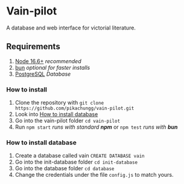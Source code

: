 # Vain-pilot

A database and web interface for victorial literature.

## Requirements
1. [Node 16.6+](https://nodejs.org/en/) _recommended_
2. [bun](https://bun.sh) _optional for faster installs_
3. [PostgreSQL](https://www.postgresql.org) _Database_

### How to install
1. Clone the repository with `git clone https://github.com/pikachungg/vain-pilot.git`
2. Look into [How to install database](https://github.com/pikachungg/vain-pilot/edit/main/README.md#how-to-install-database)
3. Go into the vain-pilot folder `cd vain-pilot`
4. Run `npm start` _runs with standard **npm**_ or `npm test` _runs with **bun**_

### How to install database
1. Create a database called vain `CREATE DATABASE vain`
2. Go into the init-database folder `cd init-database`
3. Go into the database folder `cd database`
4. Change the credentials under the file `config.js` to match yours.
